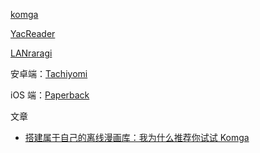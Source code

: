 


[komga](https://komga.org/)

[YacReader](https://www.yacreader.com/)

[LANraragi](https://github.com/Difegue/LANraragi)

安卓端：[Tachiyomi](https://sspai.com/link?target=https%3A%2F%2Ftachiyomi.org%2F)

iOS 端：[Paperback](https://sspai.com/link?target=https%3A%2F%2Fpaperback.moe%2F)


文章

- [搭建属于自己的离线漫画库：我为什么推荐你试试 Komga](https://sspai.com/post/79100#!)